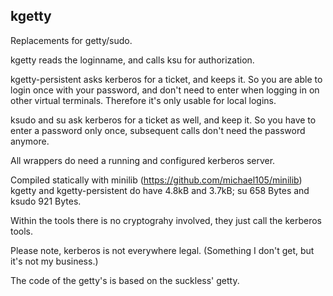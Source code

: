 ## kgetty


Replacements for getty/sudo.

kgetty reads the loginname, and calls ksu for authorization.

kgetty-persistent asks kerberos for a ticket, and keeps it.
So you are able to login once with your password, 
and don't need to enter when logging in on other virtual terminals.
Therefore it's only usable for local logins.


ksudo and su ask kerberos for a ticket as well, and keep it.
So you have to enter a password only once, subsequent
calls don't need the password anymore.


All wrappers do need a running and configured kerberos server.

Compiled statically with minilib (https://github.com/michael105/minilib) kgetty and kgetty-persistent do have 4.8kB and 3.7kB; su 658 Bytes and ksudo 921 Bytes.

Within the tools there is no cryptograhy involved, they just call the kerberos tools.

Please note, kerberos is not everywhere legal. 
(Something I don't get, but it's not my business.)

The code of the getty's is based on the suckless' getty.


